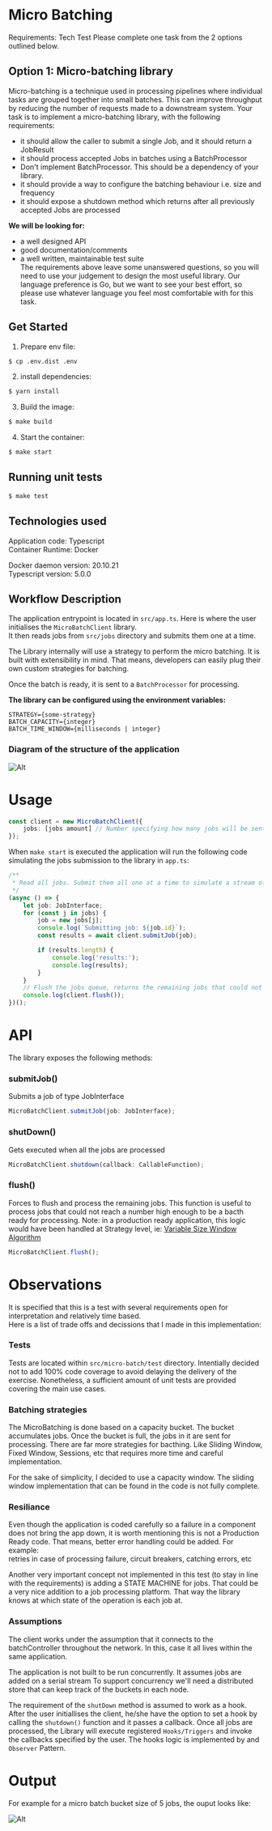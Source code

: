# Micro Batching

Requirements:
Tech Test
Please complete one task from the 2 options outlined below.
## Option 1: Micro-batching library
Micro-batching is a technique used in processing pipelines where individual tasks are grouped
together into small batches. This can improve throughput by reducing the number of requests made
to a downstream system. Your task is to implement a micro-batching library, with the following
requirements:
* it should allow the caller to submit a single Job, and it should return a JobResult
* it should process accepted Jobs in batches using a BatchProcessor
* Don't implement BatchProcessor. This should be a dependency of your library.
* it should provide a way to configure the batching behaviour i.e. size and frequency
* it should expose a shutdown method which returns after all previously accepted Jobs are
processed   

**We will be looking for:**

* a well designed API
* good documentation/comments
* a well written, maintainable test suite  
The requirements above leave some unanswered questions, so you will need to use your judgement
to design the most useful library. Our language preference is Go, but we want to see your best effort,
so please use whatever language you feel most comfortable with for this task.


## Get Started
1. Prepare env file:
```bash
$ cp .env.dist .env
```

2. install dependencies:
```bash
$ yarn install
```

3. Build the image:
```bash
$ make build
```
4. Start the container:
```bash
$ make start
```

## Running unit tests
```bash
$ make test
```

## Technologies used
Application code: Typescript  
Container Runtime: Docker  

Docker daemon version: 20.10.21   
Typescript version: 5.0.0


## Workflow Description
The application entrypoint is located in `src/app.ts`. Here is where the user initialises the `MicroBatchClient` library.  
It then reads jobs from `src/jobs` directory and submits them one at a time.  

The Library internally will use a strategy to perform the micro batching. It is built with extensibility in mind. That means, developers can easily plug their own custom strategies for batching.  

Once the batch is ready, it is sent to a `BatchProcessor` for processing.

**The library can be configured using the environment variables:** 

``STRATEGY={some-strategy}``  
``BATCH_CAPACITY={integer}``  
``BATCH_TIME_WINDOW={milliseconds | integer}``  

### Diagram of the structure of the application

![Alt](/media/micro-batching-application-diagram.png "Title")


# Usage
```typescript
const client = new MicroBatchClient({
    jobs: [jobs amount] // Number specifying how many jobs will be sent
});
```
When `make start` is executed the application will run the following code simulating the jobs submission to the library in `app.ts`:
```typescript
/**
 * Read all jobs. Submit them all one at a time to simulate a stream of jobs
 */
(async () => {
    let job: JobInterface;
    for (const j in jobs) {
        job = new jobs[j];
        console.log(`Submitting job: ${job.id}`);
        const results = await client.submitJob(job);

        if (results.length) {
            console.log('results:');
            console.log(results);
        }
    }
    // Flush the jobs queue, returns the remaining jobs that could not be batched
    console.log(client.flush());
})();
```

# API

The library exposes the following methods:

### submitJob()
Submits a job of type JobInterface
```typescript
MicroBatchClient.submitJob(job: JobInterface);
```
### shutDown()
Gets executed when all the jobs are processed
```typescript
MicroBatchClient.shutdown(callback: CallableFunction);
```

### flush()
Forces to flush and process the remaining jobs. This function is useful to process jobs that could not reach a number high enough to be a bacth ready for processing. Note: in a production ready application, this logic would have been handled at Strategy level, ie: [Variable Size Window Algorithm](https://jamie-berrier.medium.com/move-along-c09d59bea473)
```typescript
MicroBatchClient.flush();
```

# Observations 

It is specified that this is a test with several requirements open for interpretation and relatively time based.   
Here is a list of trade offs and decissions that I made in this implementation:

### Tests
Tests are located within `src/micro-batch/test` directory. Intentially decided not to add 100% code coverage to avoid delaying the delivery of the exercise. Nonetheless, a sufficient amount of unit tests are provided covering the main use cases.

### Batching strategies
The MicroBatching is done based on a capacity bucket. The bucket accumulates jobs. Once the bucket is full, the jobs in it are sent for processing. There are far more strategies for bacthing. Like Sliding Window, Fixed Window, Sessions, etc that requires more time and careful implementation.   
 
For the sake of simplicity, I decided to use a capacity window. The sliding window implementation that can be found in the code is not fully complete.

### Resiliance
Even though the application is coded carefully so a failure in a component does not bring the app down, it is worth mentioning this is not a Production Ready code. That means, better error handling could be added. For example:   
retries in case of processing failure, circuit breakers, catching errors, etc

Another very important concept not implemented in this test (to stay in line with the requirements) is adding a STATE MACHINE for jobs. That could be a very nice addition to a job processing platform. That way the library knows at which state of the operation is each job at.

### Assumptions
The client works under the assumption that it connects to the batchController throughout the network. In this, case it all lives within the same application.  

The application is not built to be run concurrently. It assumes jobs are added on a serial stream
To support concurrency we'll need a distributed store that can keep track of the buckets in each node.

The requirement of the `shutDown` method is assumed to work as a hook. After the user initiallises the client, he/she have the option to set a hook by calling the `shutdown()` function and it passes a callback. Once all jobs are processed, the Library will execute registered `Hooks/Triggers` and invoke the callbacks specified by the user. The hooks logic is implemented by and `Observer` Pattern.

# Output
For example for a micro batch bucket size of 5 jobs, the ouput looks like:

![Alt](/media/micro-batching-ouput.png "Title")
